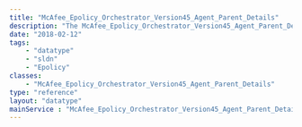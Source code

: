 ```yaml
---
title: "McAfee_Epolicy_Orchestrator_Version45_Agent_Parent_Details"
description: "The McAfee_Epolicy_Orchestrator_Version45_Agent_Parent_Details data type contains the name of an anti-virus policy."
date: "2018-02-12"
tags:
    - "datatype"
    - "sldn"
    - "Epolicy"
classes:
    - "McAfee_Epolicy_Orchestrator_Version45_Agent_Parent_Details"
type: "reference"
layout: "datatype"
mainService : "McAfee_Epolicy_Orchestrator_Version45_Agent_Parent_Details"
---
```

